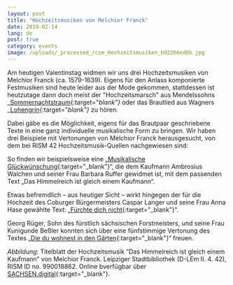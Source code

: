 ```yaml
---
layout: post
title: "Hochzeitsmusiken von Melchior Franck"
date: 2019-02-14
lang: de
post: true
category: events
image: /uploads/_processed_/csm_Hochzeitsmusiken_b92266ed0b.jpg
---
```



Am heutigen Valentinstag widmen wir uns drei Hochzeitsmusiken von Melchior Franck (ca. 1579-1639). Eigens für den Anlass komponierte Festmusiken sind heute leider aus der Mode gekommen, stattdessen ist heutzutage dann doch meist der "Hochzeitsmarsch" aus Mendelssohns _[Sommernachtstraum](https://opac.rism.info/search?id=464000394&View=rism){:target="_blank"}_ oder das Brautlied aus Wagners _[Lohengrin](https://opac.rism.info/search?id=280001580&View=rism){:target="_blank"}_ zu hören.

Dabei gäbe es die Möglichkeit, eigens für das Brautpaar geschriebene Texte in eine ganz individuelle musikalische Form zu bringen. Wir haben drei Beispiele mit Vertonungen von Melchior Franck herausgesucht, von dem bei RISM 42 Hochzeitsmusik-Quellen nachgewiesen sind:

So finden wir beispielsweise eine „[Musikalische Glückwünschung](https://opac.rism.info/search?id=00000990018862&View=rism){:target="_blank"}“, die dem Kaufmann Ambrosius Walchen und seiner Frau Barbara Ruffer gewidmet ist, mit dem passenden Text „Das Himmelreich ist gleich einem Kaufmann“.

Etwas befremdlich – aus heutiger Sicht – wirkt hingegen der für die Hochzeit des Coburger Bürgermeisters Caspar Langer und seine Frau Anna Hase gewählte Text: „[Fürchte dich nicht](https://opac.rism.info/search?id=00000990018910&View=rism){:target="_blank"}“.

Georg Rüger, Sohn des fürstlich sächsischen Forstmeisters, und seine Frau Kunigunde Beßler konnten sich über eine fünfstimmige Vertonung des Textes „[Die du wohnest in den Gärten](https://opac.rism.info/search?id=00000990018873&View=rism){:target="_blank"}“ freuen.



_Abbildung_: Titelblatt der Hochzeitsmusik “Das Himmelreich ist gleich einem Kaufmann” von Melchior Franck. Leipziger Stadtbibliothek (D-LEm II. 4. 42), RISM ID no. 990018862. Online bverfügbar über [SACHSEN.digital](https://sachsen.digital/werkansicht/dlf/197709/3/0/#){:target="_blank"}.



<script type="text/javascript">var switchTo5x=true;</script><script type="text/javascript" src="http://w.sharethis.com/button/buttons.js"></script><script type="text/javascript">stLight.options({publisher: "9b601438-1ce1-49d8-bfd7-9cff5df54c17", doNotHash: false, doNotCopy: false, hashAddressBar: false});</script>



